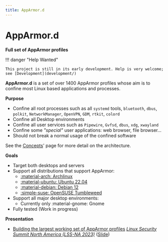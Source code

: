 ```yaml
---
title: AppArmor.d
---
```


# AppArmor.d

**Full set of AppArmor profiles**

!!! danger "Help Wanted"

    This project is still in its early development. Help is very welcome; 
    see [Development](development/)

**AppArmor.d** is a set of over 1400 AppArmor profiles whose aim is to confine
most Linux based applications and processes.

**Purpose**

- Confine all root processes such as all `systemd` tools, `bluetooth`, `dbus`,
  `polkit`, `NetworkManager`, `OpenVPN`, `GDM`, `rtkit`, `colord`
- Confine all Desktop environments
- Confine all user services such as `Pipewire`, `Gvfsd`, `dbus`, `xdg`, `xwayland`
- Confine some *"special"* user applications: web browser, file browser...
- Should not break a normal usage of the confined software

See the [Concepts](concepts)' page for more detail on the architecture.

**Goals**

- Target both desktops and servers
- Support all distributions that support AppArmor:
    * [:material-arch: Archlinux](/install/#archlinux)
    * [:material-ubuntu: Ubuntu 22.04](/install/#ubuntu-debian)
    * [:material-debian: Debian 12](/install/#ubuntu-debian)
    * [:simple-suse: OpenSUSE Tumbleweed](/install/#opensuse)
- Support all major desktop environments:
    * Currently only :material-gnome: Gnome
- Fully tested (Work in progress)

**Presentation**

- [Building the largest working set of AppArmor profiles](https://www.youtube.com/watch?v=OzyalrOzxE8) *[Linux Security Summit North America (LSS-NA 2023)](https://events.linuxfoundation.org/linux-security-summit-north-america/)* ([Slide](https://lssna2023.sched.com/event/1K7bI/building-the-largest-working-set-of-apparmor-profiles-alexandre-pujol-the-collaboratory-tudublin))